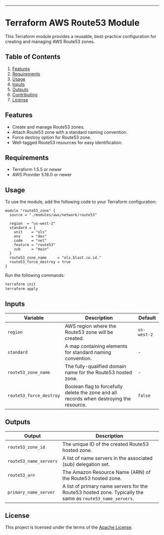 
---

# Terraform AWS Route53 Module

This Terraform module provides a reusable, best-practice configuration for creating and managing AWS Route53 zones.

## Table of Contents

1. [Features](#features)
2. [Requirements](#requirements)
3. [Usage](#usage)
4. [Inputs](#inputs)
5. [Outputs](#outputs)
6. [Contributing](#contributing)
7. [License](#license)

## Features

- Create and manage Route53 zones.
- Attach Route53 zone with a standard naming convention.
- Force destroy option for Route53 zone.
- Well-tagged Route53 resources for easy identification.

## Requirements

- Terraform 1.5.5 or newer
- AWS Provider 5.16.0 or newer

## Usage

To use the module, add the following code to your Terraform configuration:

```hcl
module "route53_zone" {
  source = "./modules/aws/network/route53"

  region  = "us-west-2"
  standard = {
    unit    = "ols"
    env     = "dev"
    code    = "net"
    feature = "route53"
    sub     = "main"
  }
  route53_zone_name     = "ols.blast.co.id."
  route53_force_destroy = true
}
```

Run the following commands:

```bash
terraform init
terraform apply
```

## Inputs

| Variable             | Description                                                                                   | Default     |
|----------------------|-----------------------------------------------------------------------------------------------|-------------|
| `region`             | AWS region where the Route53 zone will be created.                                             | `us-west-2` |
| `standard`           | A map containing elements for standard naming convention.                                      | -           |
| `route53_zone_name`  | The fully-qualified domain name for the Route53 hosted zone.                                   | -           |
| `route53_force_destroy` | Boolean flag to forcefully delete the zone and all records when destroying the resource.   | `false`     |

## Outputs

| Output               | Description                                                                                   |
|----------------------|-----------------------------------------------------------------------------------------------|
| `route53_zone_id`    | The unique ID of the created Route53 hosted zone.                                              |
| `route53_name_servers`| A list of name servers in the associated (sub) delegation set.                                 |
| `route53_arn`        | The Amazon Resource Name (ARN) of the Route53 hosted zone.                                     |
| `primary_name_server`| A list of primary name servers for the Route53 hosted zone. Typically the same as `route53_name_servers`. |

## License

This project is licensed under the terms of the [Apache License](https://github.com/blastcoid/ols_iac/blob/main/LICENSE).
